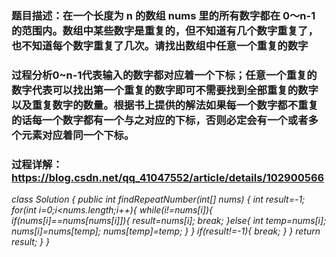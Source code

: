 ### 题目描述：在一个长度为 n 的数组 nums 里的所有数字都在 0～n-1 的范围内。数组中某些数字是重复的，但不知道有几个数字重复了，也不知道每个数字重复了几次。请找出数组中任意一个重复的数字
### 过程分析0~n-1代表输入的数字都对应着一个下标；任意一个重复的数字代表可以找出第一个重复的数字即可不需要找到全部重复的数字以及重复数字的数量。根据书上提供的解法如果每一个数字都不重复的话每一个数字都有一个与之对应的下标，否则必定会有一个或者多个元素对应着同一个下标。
### 过程详解：https://blog.csdn.net/qq_41047552/article/details/102900566

*class Solution {
    public int findRepeatNumber(int[] nums) {
            int result=-1;
            for(int i=0;i<nums.length;i++){
                while(i!=nums[i]){
                    if(nums[i]==nums[nums[i]]){
                     result=nums[i];
                     break;
                    }else{
                        int temp=nums[i];
                        nums[i]=nums[temp];
                        nums[temp]=temp;
                    }
                }
                if(result!=-1){
                    break;
                }
            }
            return result;
    }
}*

